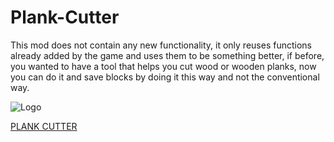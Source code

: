 # Plank-Cutter
This mod does not contain any new functionality, it only reuses functions already added by the game and uses them to be something better, if before, you wanted to have a tool that helps you cut wood or wooden planks, now you can do it and save blocks by doing it this way and not the conventional way.

![Logo](https://media.forgecdn.net/avatars/541/152/637868000047895490.png)

[PLANK CUTTER](https://www.curseforge.com/minecraft/mc-mods/plank-cutter)
